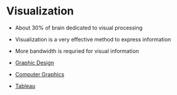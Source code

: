 # Visualization

- About 30% of brain dedicated to visual processing
- Visualization is a very effective method to express information
- More bandwidth is requried for visual information

- [Graphic Design](https://huegoxaga.github.io/notes/visualization/graphic-design.html)
- [Computer Graphics](https://huegoxaga.github.io/notes/visualization/computer-graphics.html)
- [Tableau](https://huegoxaga.github.io/notes/visualization/tableau.html)
